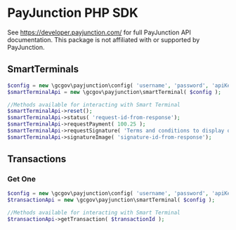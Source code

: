 # PayJunction PHP SDK
See https://developer.payjunction.com/ for full PayJunction API documentation. This package is not affiliated with or supported by PayJunction.

## SmartTerminals
```php
$config = new \gcgov\payjunction\config( 'username', 'password', 'apiKey', 'terminalId', 'merchantId' );
$smartTerminalApi = new \gcgov\payjunction\smartTerminal( $config );

//Methods available for interacting with Smart Terminal
$smartTerminalApi->reset();
$smartTerminalApi->status( 'request-id-from-response');
$smartTerminalApi->requestPayment( 100.25 );
$smartTerminalApi->requestSignature( 'Terms and conditions to display on screen');
$smartTerminalApi->signatureImage( 'signature-id-from-response');
```


## Transactions
### Get One
```php
$config = new \gcgov\payjunction\config( 'username', 'password', 'apiKey', 'terminalId', 'merchantId' );
$transactionApi = new \gcgov\payjunction\smartTerminal( $config );

//Methods available for interacting with Smart Terminal
$transactionApi->getTransaction( $transactionId );
```

